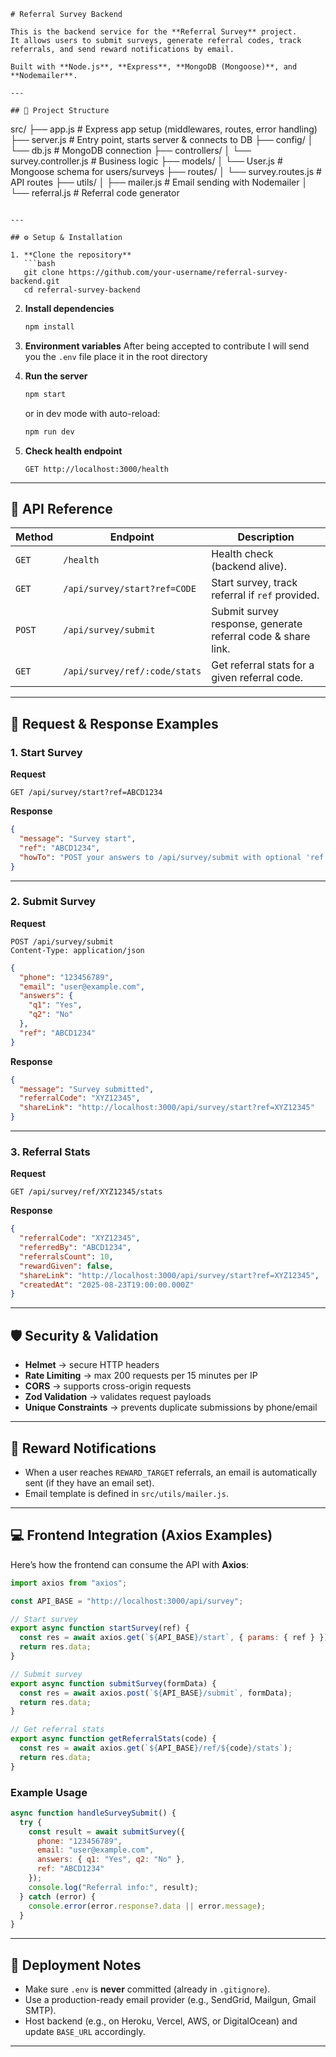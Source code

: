 
```
# Referral Survey Backend

This is the backend service for the **Referral Survey** project.  
It allows users to submit surveys, generate referral codes, track referrals, and send reward notifications by email.  

Built with **Node.js**, **Express**, **MongoDB (Mongoose)**, and **Nodemailer**.

---

## 📂 Project Structure

```

src/
├── app.js              # Express app setup (middlewares, routes, error handling)
├── server.js           # Entry point, starts server & connects to DB
├── config/
│   └── db.js           # MongoDB connection
├── controllers/
│   └── survey.controller.js   # Business logic
├── models/
│   └── User.js         # Mongoose schema for users/surveys
├── routes/
│   └── survey.routes.js # API routes
├── utils/
│   ├── mailer.js       # Email sending with Nodemailer
│   └── referral.js     # Referral code generator

````

---

## ⚙️ Setup & Installation

1. **Clone the repository**
   ```bash
   git clone https://github.com/your-username/referral-survey-backend.git
   cd referral-survey-backend
````

2. **Install dependencies**

   ```bash
   npm install
   ```

3. **Environment variables**
   After being accepted to contribute I will send you the `.env` file place it in the root directory

4. **Run the server**

   ```bash
   npm start
   ```

   or in dev mode with auto-reload:

   ```bash
   npm run dev
   ```

5. **Check health endpoint**

   ```
   GET http://localhost:3000/health
   ```

---

## 🔗 API Reference

| Method | Endpoint                      | Description                                                  |
| ------ | ----------------------------- | ------------------------------------------------------------ |
| `GET`  | `/health`                     | Health check (backend alive).                                |
| `GET`  | `/api/survey/start?ref=CODE`  | Start survey, track referral if `ref` provided.              |
| `POST` | `/api/survey/submit`          | Submit survey response, generate referral code & share link. |
| `GET`  | `/api/survey/ref/:code/stats` | Get referral stats for a given referral code.                |

---

## 📌 Request & Response Examples

### 1. **Start Survey**

**Request**

```
GET /api/survey/start?ref=ABCD1234
```

**Response**

```json
{
  "message": "Survey start",
  "ref": "ABCD1234",
  "howTo": "POST your answers to /api/survey/submit with optional 'ref'."
}
```

---

### 2. **Submit Survey**

**Request**

```http
POST /api/survey/submit
Content-Type: application/json
```

```json
{
  "phone": "123456789",
  "email": "user@example.com",
  "answers": {
    "q1": "Yes",
    "q2": "No"
  },
  "ref": "ABCD1234"
}
```

**Response**

```json
{
  "message": "Survey submitted",
  "referralCode": "XYZ12345",
  "shareLink": "http://localhost:3000/api/survey/start?ref=XYZ12345"
}
```

---

### 3. **Referral Stats**

**Request**

```
GET /api/survey/ref/XYZ12345/stats
```

**Response**

```json
{
  "referralCode": "XYZ12345",
  "referredBy": "ABCD1234",
  "referralsCount": 10,
  "rewardGiven": false,
  "shareLink": "http://localhost:3000/api/survey/start?ref=XYZ12345",
  "createdAt": "2025-08-23T19:00:00.000Z"
}
```

---

## 🛡️ Security & Validation

* **Helmet** → secure HTTP headers
* **Rate Limiting** → max 200 requests per 15 minutes per IP
* **CORS** → supports cross-origin requests
* **Zod Validation** → validates request payloads
* **Unique Constraints** → prevents duplicate submissions by phone/email

---

## 📧 Reward Notifications

* When a user reaches `REWARD_TARGET` referrals, an email is automatically sent (if they have an email set).
* Email template is defined in `src/utils/mailer.js`.

---

## 💻 Frontend Integration (Axios Examples)

Here’s how the frontend can consume the API with **Axios**:

```javascript
import axios from "axios";

const API_BASE = "http://localhost:3000/api/survey";

// Start survey
export async function startSurvey(ref) {
  const res = await axios.get(`${API_BASE}/start`, { params: { ref } });
  return res.data;
}

// Submit survey
export async function submitSurvey(formData) {
  const res = await axios.post(`${API_BASE}/submit`, formData);
  return res.data;
}

// Get referral stats
export async function getReferralStats(code) {
  const res = await axios.get(`${API_BASE}/ref/${code}/stats`);
  return res.data;
}
```

### Example Usage

```javascript
async function handleSurveySubmit() {
  try {
    const result = await submitSurvey({
      phone: "123456789",
      email: "user@example.com",
      answers: { q1: "Yes", q2: "No" },
      ref: "ABCD1234"
    });
    console.log("Referral info:", result);
  } catch (error) {
    console.error(error.response?.data || error.message);
  }
}
```

---

## 🚀 Deployment Notes

* Make sure `.env` is **never** committed (already in `.gitignore`).
* Use a production-ready email provider (e.g., SendGrid, Mailgun, Gmail SMTP).
* Host backend (e.g., on Heroku, Vercel, AWS, or DigitalOcean) and update `BASE_URL` accordingly.

---


